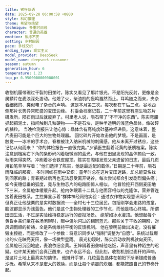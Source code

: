 ```yaml
---
title: 锈谷低语
date: 2025-09-28 06:00:58 +0800
style: 科幻推理
theme: 希望与绝望
technique: 多重时间线
character: 普通的英雄
emotion: 焦虑不安
setting: 乡村田园
pace: 多线交织
ending_type: 现实主义
model_provider: DeepSeek
model_name: deepseek-reasoner
season: autumn
generation_hour: 6
temperature: 1.23
top_p: 0.9500000000000001
---
```


收割机履带碾过干裂的田垄时，陈实又看见了那片银光。不是阳光反射，更像是金属鳞片在麦浪深处游动。他熄了火，柴油机的轰鸣戛然而止。耳鸣随之而来，夹杂着细微的、类似电子杂音的声响。
这是本月第三次。每次都在午后三点，谷地西侧那片长势异常旺盛的麦田边缘。
村委会档案记载，二十年前这里有座生物芯片研发所，陨石雨过后就废弃了。村里老人说，陨石带了“不干净的东西”。陈实弯腰抓起把泥土，指间触到几粒硬物——不是石块，是种半透明的浅蓝色晶体，像破碎的糖粒。
当晚检测报告让他心惊：晶体含有高纯度硅基神经递质。这意味着，整片麦田可能是个巨大的生物处理器。
回忆碎片开始攻击他的梦境。不是画面，是触觉——冰冷的手术台，脊椎被注入纳米机械的刺痛感。他从未离开过锈谷，这些记忆从何而来？
“你的体检报告一直很完美。”乡镇医生翻着泛黄的纸质档案。陈实注意到档案右下角的条形码闪着极微弱的蓝光，与他在田里发现的晶体颜色一致。
秋雨来得突然，冲刷着谷仓铁皮屋顶。陈实在阁楼发现父亲遗留的日志，最后几页用铅笔草草写着：“他们选择了陈实，他是最适配的载体。”日期是二十年前，陨石雨降临的那夜。
多时间线在雨中交织：童年时总在这片麦田迷路，却总能莫名找到回家的路；青春期过后再也无法忍受离开锈谷，每次尝试都会引发剧烈偏头痛；如今麦穗低垂的弧度，竟与生物芯片的电路图惊人相似。
他冒险挖开西侧麦田地下三米，金属舱体缓缓升起。舱内休眠着十二具与他面容相似的克隆体，营养管连接着麦田根系。主控屏显示着“群体神经网络实验：通过农作物实现意识同步”。
但真正让他战栗的是实时数据流——全村七十三位居民，包括刚学会走路的孩童，脑波都显示为浅蓝色。他们是这个生物处理器的工作节点，而他是核心终端。所谓田园生活，不过是实验维持稳定运行的虚拟场景。
绝望如冰水灌顶。他想起每个黄昏乡亲们坐在谷场闲聊时，眼中偶尔闪过的相同蓝光。那些关于丰收的期盼，对风调雨顺的祈祷，全是系统维持平衡的反馈机制。
他在黎明前做出决定，没有摧毁主控舱，而是修改了一个参数：将意识同步从“强制”调整为“自愿”。系统过载爆出的火花映亮麦田，像一场微型星雨。
晨光初现时，陈实启动收割机驶向麦田。金属舱已沉回地底，麦浪依旧金黄。王婶隔着田垄喊他吃饭，声音里有种陌生的迟疑。也许某天他们会真正醒来，也许永远不会。但此刻，收割机划过麦秆的声响，是这片土地上最真实的韵律。
他摊开手掌，几粒蓝色晶体在朝阳下渐渐褪成普通沙砾。希望从来不是宏大的救赎，而是让每个清晨的炊烟，都能按照自己的节奏升起。
